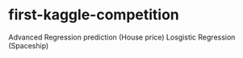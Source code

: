 # first-kaggle-competition
Advanced Regression prediction (House price)
Losgistic Regression (Spaceship)
